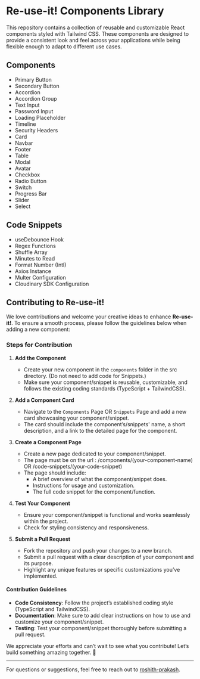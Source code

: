 # Re-use-it! Components Library

This repository contains a collection of reusable and customizable React components styled with Tailwind CSS. These components are designed to provide a consistent look and feel across your applications while being flexible enough to adapt to different use cases.

## Components

   - Primary Button
   - Secondary Button
   - Accordion
   - Accordion Group
   - Text Input
   - Password Input
   - Loading Placeholder
   - Timeline
   - Security Headers
   - Card
   - Navbar
   - Footer
   - Table
   - Modal
   - Avatar
   - Checkbox
   - Radio Button
   - Switch
   - Progress Bar
   - Slider
   - Select

## Code Snippets

   - useDebounce Hook
   - Regex Functions
   - Shuffle Array
   - Minutes to Read
   - Format Number (Intl)
   - Axios Instance
   - Multer Configuration
   - Cloudinary SDK Configuration


## Contributing to Re-use-it!  

We love contributions and welcome your creative ideas to enhance **Re-use-it!**. To ensure a smooth process, please follow the guidelines below when adding a new component:  

### Steps for Contribution  

1. **Add the Component**  
   - Create your new component in the `components` folder in the src directory. (Do not need to add code for Snippets.)
   - Make sure your component/snippet is reusable, customizable, and follows the existing coding standards (TypeScript + TailwindCSS).  

2. **Add a Component Card**  
   - Navigate to the `Components` Page OR `Snippets` Page and add a new card showcasing your component/snippet.  
   - The card should include the component’s/snippets' name, a short description, and a link to the detailed page for the component.  

3. **Create a Component Page**  
   - Create a new page dedicated to your component/snippet.  
   - The page must be on the url :  /components/(your-component-name) OR  /code-snippets/(your-code-snippet)
   - The page should include:  
     - A brief overview of what the component/snippet does.  
     - Instructions for usage and customization.  
     - The full code snippet for the component/function.  

4. **Test Your Component**  
   - Ensure your component/snippet is functional and works seamlessly within the project.  
   - Check for styling consistency and responsiveness.  

5. **Submit a Pull Request**  
   - Fork the repository and push your changes to a new branch.  
   - Submit a pull request with a clear description of your component and its purpose.  
   - Highlight any unique features or specific customizations you’ve implemented.  

#### Contribution Guidelines  
- **Code Consistency**: Follow the project’s established coding style (TypeScript and TailwindCSS).  
- **Documentation**: Make sure to add clear instructions on how to use and customize your component/snippet.  
- **Testing**: Test your component/snippet thoroughly before submitting a pull request.  

We appreciate your efforts and can’t wait to see what you contribute! Let’s build something amazing together. 🚀  

---  

For questions or suggestions, feel free to reach out to [roshith-prakash](https://github.com/roshith-prakash).